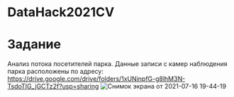 # DataHack2021CV
# Задание
Анализ потока посетителей парка. 
Данные записи с камер наблюдения парка расположены по адресу: https://drive.google.com/drive/folders/1xUNinpfG-g8lhM3N-TsdoTIG_jGCTz2f?usp=sharing 
![Снимок экрана от 2021-07-16 19-44-19](https://user-images.githubusercontent.com/29030475/126483705-b27c76c5-0eec-4a17-919b-435fd94c6793.png)
